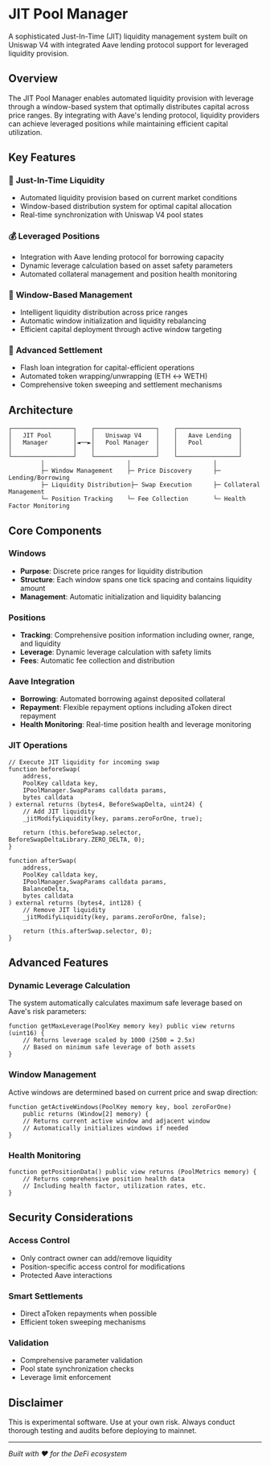 # JIT Pool Manager

A sophisticated Just-In-Time (JIT) liquidity management system built on Uniswap V4 with integrated Aave lending protocol support for leveraged liquidity provision.

## Overview

The JIT Pool Manager enables automated liquidity provision with leverage through a window-based system that optimally distributes capital across price ranges. By integrating with Aave's lending protocol, liquidity providers can achieve leveraged positions while maintaining efficient capital utilization.

## Key Features

### 🚀 **Just-In-Time Liquidity**

- Automated liquidity provision based on current market conditions
- Window-based distribution system for optimal capital allocation
- Real-time synchronization with Uniswap V4 pool states

### 💰 **Leveraged Positions**

- Integration with Aave lending protocol for borrowing capacity
- Dynamic leverage calculation based on asset safety parameters
- Automated collateral management and position health monitoring

### 🎯 **Window-Based Management**

- Intelligent liquidity distribution across price ranges
- Automatic window initialization and liquidity rebalancing
- Efficient capital deployment through active window targeting

### 🔄 **Advanced Settlement**

- Flash loan integration for capital-efficient operations
- Automated token wrapping/unwrapping (ETH ↔ WETH)
- Comprehensive token sweeping and settlement mechanisms

## Architecture

```
┌─────────────────┐    ┌─────────────────┐    ┌─────────────────┐
│   JIT Pool      │    │   Uniswap V4    │    │   Aave Lending  │
│   Manager       │◄──►│   Pool Manager  │    │   Pool          │
│                 │    │                 │    │                 │
└─────────────────┘    └─────────────────┘    └─────────────────┘
         │                       │                       │
         ├─ Window Management    ├─ Price Discovery      ├─ Lending/Borrowing
         ├─ Liquidity Distribution├─ Swap Execution      ├─ Collateral Management
         └─ Position Tracking    └─ Fee Collection       └─ Health Factor Monitoring
```

## Core Components

### Windows

- **Purpose**: Discrete price ranges for liquidity distribution
- **Structure**: Each window spans one tick spacing and contains liquidity amount
- **Management**: Automatic initialization and liquidity balancing

### Positions

- **Tracking**: Comprehensive position information including owner, range, and liquidity
- **Leverage**: Dynamic leverage calculation with safety limits
- **Fees**: Automatic fee collection and distribution

### Aave Integration

- **Borrowing**: Automated borrowing against deposited collateral
- **Repayment**: Flexible repayment options including aToken direct repayment
- **Health Monitoring**: Real-time position health and leverage monitoring

### JIT Operations

```solidity
// Execute JIT liquidity for incoming swap
function beforeSwap(
    address,
    PoolKey calldata key,
    IPoolManager.SwapParams calldata params,
    bytes calldata
) external returns (bytes4, BeforeSwapDelta, uint24) {
    // Add JIT liquidity
    _jitModifyLiquidity(key, params.zeroForOne, true);

    return (this.beforeSwap.selector, BeforeSwapDeltaLibrary.ZERO_DELTA, 0);
}

function afterSwap(
    address,
    PoolKey calldata key,
    IPoolManager.SwapParams calldata params,
    BalanceDelta,
    bytes calldata
) external returns (bytes4, int128) {
    // Remove JIT liquidity
    _jitModifyLiquidity(key, params.zeroForOne, false);

    return (this.afterSwap.selector, 0);
}
```

## Advanced Features

### Dynamic Leverage Calculation

The system automatically calculates maximum safe leverage based on Aave's risk parameters:

```solidity
function getMaxLeverage(PoolKey memory key) public view returns (uint16) {
    // Returns leverage scaled by 1000 (2500 = 2.5x)
    // Based on minimum safe leverage of both assets
}
```

### Window Management

Active windows are determined based on current price and swap direction:

```solidity
function getActiveWindows(PoolKey memory key, bool zeroForOne)
    public returns (Window[2] memory) {
    // Returns current active window and adjacent window
    // Automatically initializes windows if needed
}
```

### Health Monitoring

```solidity
function getPositionData() public view returns (PoolMetrics memory) {
    // Returns comprehensive position health data
    // Including health factor, utilization rates, etc.
}
```

## Security Considerations

### Access Control

- Only contract owner can add/remove liquidity
- Position-specific access control for modifications
- Protected Aave interactions

### Smart Settlements

- Direct aToken repayments when possible
- Efficient token sweeping mechanisms

### Validation

- Comprehensive parameter validation
- Pool state synchronization checks
- Leverage limit enforcement

## Disclaimer

This is experimental software. Use at your own risk. Always conduct thorough testing and audits before deploying to mainnet.

---

_Built with ❤️ for the DeFi ecosystem_
